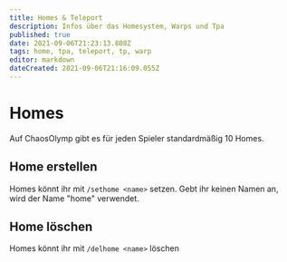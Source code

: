 ```yaml
---
title: Homes & Teleport
description: Infos über das Homesystem, Warps und Tpa
published: true
date: 2021-09-06T21:23:13.808Z
tags: home, tpa, teleport, tp, warp
editor: markdown
dateCreated: 2021-09-06T21:16:09.055Z
---
```


# Homes
Auf ChaosOlymp gibt es für jeden Spieler standardmäßig 10 Homes.

## Home erstellen

Homes könnt ihr mit `/sethome <name>` setzen. Gebt ihr keinen Namen an, wird der Name "home" verwendet.

## Home löschen

Homes könnt ihr mit `/delhome <name>` löschen

